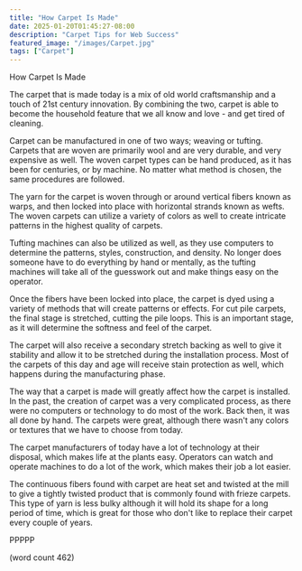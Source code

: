 ```yaml
---
title: "How Carpet Is Made"
date: 2025-01-20T01:45:27-08:00
description: "Carpet Tips for Web Success"
featured_image: "/images/Carpet.jpg"
tags: ["Carpet"]
---
```


How Carpet Is Made

The carpet that is made today is a mix of old world
craftsmanship and a touch of 21st century innovation.
By combining the two, carpet is able to become the
household feature that we all know and love - and
get tired of cleaning.

Carpet can be manufactured in one of two ways; 
weaving or tufting.  Carpets that are woven are
primarily wool and are very durable, and very 
expensive as well.  The woven carpet types can be
hand produced, as it has been for centuries, or by
machine.  No matter what method is chosen, the same
procedures are followed.

The yarn for the carpet is woven through or around
vertical fibers known as warps, and then locked 
into place with horizontal strands known as wefts.
The woven carpets can utilize a variety of colors
as well to create intricate patterns in the 
highest quality of carpets.

Tufting machines can also be utilized as well, as
they use computers to determine the patterns, styles,
construction, and density.  No longer does someone
have to do everything by hand or mentally, as the
tufting machines will take all of the guesswork out
and make things easy on the operator.

Once the fibers have been locked into place, the
carpet is dyed using a variety of methods that 
will create patterns or effects.  For cut pile
carpets, the final stage is stretched, 
cutting the pile loops.  This is an important
stage, as it will determine the softness and
feel of the carpet.

The carpet will also receive a secondary stretch
backing as well to give it stability and allow
it to be stretched during the installation 
process.  Most of the carpets of this day and 
age will receive stain protection as well, which
happens during the manufacturing phase.

The way that a carpet is made will greatly affect
how the carpet is installed.  In the past, the
creation of carpet was a very complicated 
process, as there were no computers or technology
to do most of the work.  Back then, it was all
done by hand.  The carpets were great, although
there wasn't any colors or textures that we
have to choose from today.

The carpet manufacturers of today have a lot of
technology at their disposal, which makes life
at the plants easy.  Operators can watch and
operate machines to do a lot of the work, which
makes their job a lot easier.  

The continuous fibers found with carpet are heat
set and twisted at the mill to give a tightly
twisted product that is commonly found with 
frieze carpets.  This type of yarn is less
bulky although it will hold its shape for a long
period of time, which is great for those who
don't like to replace their carpet every couple
of years.

PPPPP

(word count 462)
